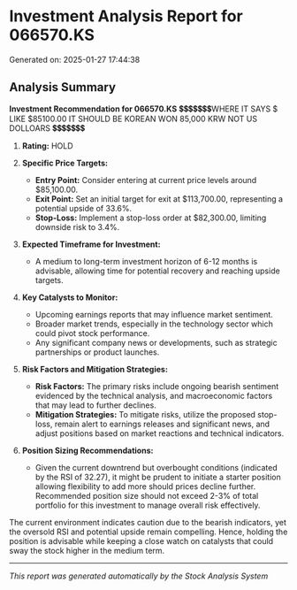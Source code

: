 # Investment Analysis Report for 066570.KS
Generated on: 2025-01-27 17:44:38

## Analysis Summary
**Investment Recommendation for 066570.KS**
💲💲💲💲💲💲💲WHERE IT SAYS $ LIKE $85100.00 IT SHOULD BE KOREAN WON 85,000 KRW NOT US DOLLOARS 💲💲💲💲💲💲💲
1. **Rating:** HOLD

2. **Specific Price Targets:**
   - **Entry Point:** Consider entering at current price levels around $85,100.00.
   - **Exit Point:** Set an initial target for exit at $113,700.00, representing a potential upside of 33.6%.
   - **Stop-Loss:** Implement a stop-loss order at $82,300.00, limiting downside risk to 3.4%.

3. **Expected Timeframe for Investment:** 
   - A medium to long-term investment horizon of 6-12 months is advisable, allowing time for potential recovery and reaching upside targets.

4. **Key Catalysts to Monitor:**
   - Upcoming earnings reports that may influence market sentiment.
   - Broader market trends, especially in the technology sector which could pivot stock performance.
   - Any significant company news or developments, such as strategic partnerships or product launches.

5. **Risk Factors and Mitigation Strategies:**
   - **Risk Factors:** The primary risks include ongoing bearish sentiment evidenced by the technical analysis, and macroeconomic factors that may lead to further declines.
   - **Mitigation Strategies:** To mitigate risks, utilize the proposed stop-loss, remain alert to earnings releases and significant news, and adjust positions based on market reactions and technical indicators.

6. **Position Sizing Recommendations:**
   - Given the current downtrend but overbought conditions (indicated by the RSI of 32.27), it might be prudent to initiate a starter position allowing flexibility to add more should prices decline further. Recommended position size should not exceed 2-3% of total portfolio for this investment to manage overall risk effectively.

The current environment indicates caution due to the bearish indicators, yet the oversold RSI and potential upside remain compelling. Hence, holding the position is advisable while keeping a close watch on catalysts that could sway the stock higher in the medium term.

---
*This report was generated automatically by the Stock Analysis System*
